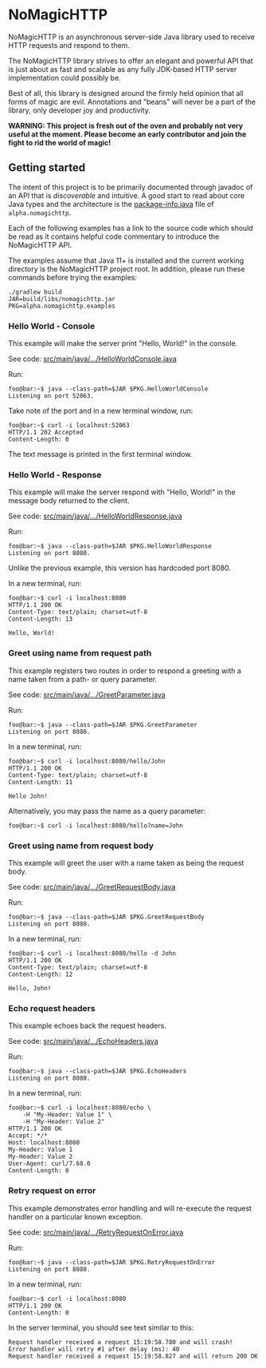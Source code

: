 # NoMagicHTTP

NoMagicHTTP is an asynchronous server-side Java library used to receive HTTP
requests and respond to them.

The NoMagicHTTP library strives to offer an elegant and powerful API that is
just about as fast and scalable as any fully JDK-based HTTP server
implementation could possibly be.

Best of all, this library is designed around the firmly held opinion that all
forms of magic are evil. Annotations and "beans" will never be a part of the
library, only developer joy and productivity.

**WARNING: This project is fresh out of the oven and probably not very useful at
the moment. Please become an early contributor and join the fight to rid the
world of magic!**

## Getting started

The intent of this project is to be primarily documented through javadoc of an
API that is _discoverable_ and intuitive. A good start to read about core Java
types and the architecture is the [package-info.java][1-1] file of
`alpha.nomagichttp`.

Each of the following examples has a link to the source code which should be
read as it contains helpful code commentary to introduce the NoMagicHTTP API.

The examples assume that Java 11+ is installed and the current working
directory is the NoMagicHTTP project root. In addition, please run these
commands before trying the examples:

```shell
./gradlew build
JAR=build/libs/nomagichttp.jar
PKG=alpha.nomagichttp.examples
```

[1-1]: src/main/java/alpha/nomagichttp/package-info.java
[1-2]: https://docs.oracle.com/en/java/javase/12/tools/java.html#GUID-3B1CE181-CD30-4178-9602-230B800D4FAE__USINGSOURCE-FILEMODETOLAUNCHSINGLE--B5E57618

### Hello World - Console

This example will make the server print "Hello, World!" in the console.

See code: [src/main/java/.../HelloWorldConsole.java][2-1]

Run:

```console
foo@bar:~$ java --class-path=$JAR $PKG.HelloWorldConsole
Listening on port 52063.
```

Take note of the port and in a new terminal window, run:

```console
foo@bar:~$ curl -i localhost:52063
HTTP/1.1 202 Accepted
Content-Length: 0
```

The text message is printed in the first terminal window.

[2-1]: src/main/java/alpha/nomagichttp/examples/HelloWorldConsole.java

### Hello World - Response

This example will make the server respond with "Hello, World!" in the message
body returned to the client.

See code: [src/main/java/.../HelloWorldResponse.java][3-1]

Run:

```console
foo@bar:~$ java --class-path=$JAR $PKG.HelloWorldResponse
Listening on port 8080.
```

Unlike the previous example, this version has hardcoded port 8080.

In a new terminal, run:

```console
foo@bar:~$ curl -i localhost:8080
HTTP/1.1 200 OK
Content-Type: text/plain; charset=utf-8
Content-Length: 13

Hello, World!
```

[3-1]: src/main/java/alpha/nomagichttp/examples/HelloWorldResponse.java

### Greet using name from request path

This example registers two routes in order to respond a greeting with a name
taken from a path- or query parameter.

See code: [src/main/java/.../GreetParameter.java][4-1]

Run:

```console
foo@bar:~$ java --class-path=$JAR $PKG.GreetParameter
Listening on port 8080.
```

In a new terminal, run:

```console
foo@bar:~$ curl -i localhost:8080/hello/John
HTTP/1.1 200 OK
Content-Type: text/plain; charset=utf-8
Content-Length: 11

Hello John!
```

Alternatively, you may pass the name as a query parameter:

```console
foo@bar:~$ curl -i localhost:8080/hello?name=John
```

[4-1]: src/main/java/alpha/nomagichttp/examples/GreetParameter.java

### Greet using name from request body

This example will greet the user with a name taken as being the request body.

See code: [src/main/java/.../GreetRequestBody.java][5-1]

Run:

```console
foo@bar:~$ java --class-path=$JAR $PKG.GreetRequestBody
Listening on port 8080.
```

In a new terminal, run:

```console
foo@bar:~$ curl -i localhost:8080/hello -d John
HTTP/1.1 200 OK
Content-Type: text/plain; charset=utf-8
Content-Length: 12

Hello, John!
```

[5-1]: src/main/java/alpha/nomagichttp/examples/GreetRequestBody.java

### Echo request headers

This example echoes back the request headers.

See code: [src/main/java/.../EchoHeaders.java][6-1]

Run:

```console
foo@bar:~$ java --class-path=$JAR $PKG.EchoHeaders
Listening on port 8080.
```

In a new terminal, run:

```console
foo@bar:~$ curl -i localhost:8080/echo \
    -H "My-Header: Value 1" \
    -H "My-Header: Value 2"
HTTP/1.1 200 OK
Accept: */*
Host: localhost:8080
My-Header: Value 1
My-Header: Value 2
User-Agent: curl/7.68.0
Content-Length: 0
```

[6-1]: src/main/java/alpha/nomagichttp/examples/EchoHeaders.java

### Retry request on error

This example demonstrates error handling and will re-execute the request handler
on a particular known exception.

See code: [src/main/java/.../RetryRequestOnError.java][7-1]

Run:

```console
foo@bar:~$ java --class-path=$JAR $PKG.RetryRequestOnError
Listening on port 8080.
```

In a new terminal, run:

```console
foo@bar:~$ curl -i localhost:8080
HTTP/1.1 200 OK
Content-Length: 0
```

In the server terminal, you should see text similar to this:
```console
Request handler received a request 15:19:58.780 and will crash!
Error handler will retry #1 after delay (ms): 40
Request handler received a request 15:19:58.827 and will return 200 OK
```

[7-1]: src/main/java/alpha/nomagichttp/examples/RetryRequestOnError.java

